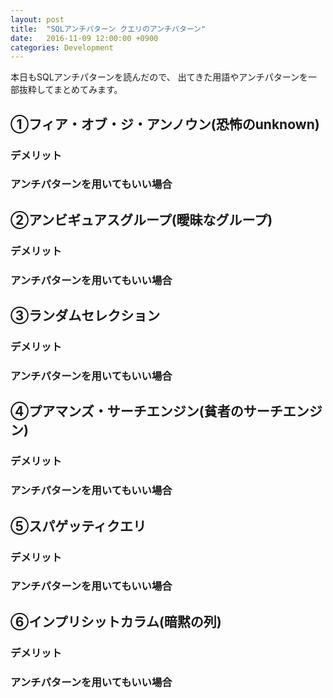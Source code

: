 ```yaml
---
layout: post
title:  "SQLアンチパターン クエリのアンチパターン"
date:   2016-11-09 12:00:00 +0900
categories: Development
---
```


本日もSQLアンチパターンを読んだので、
出てきた用語やアンチパターンを一部抜粋してまとめてみます。

## ①フィア・オブ・ジ・アンノウン(恐怖のunknown)

### デメリット

### アンチパターンを用いてもいい場合

## ②アンビギュアスグループ(曖昧なグループ)

### デメリット

### アンチパターンを用いてもいい場合

## ③ランダムセレクション

### デメリット

### アンチパターンを用いてもいい場合

## ④プアマンズ・サーチエンジン(貧者のサーチエンジン)

### デメリット

### アンチパターンを用いてもいい場合

## ⑤スパゲッティクエリ

### デメリット

### アンチパターンを用いてもいい場合

## ⑥インプリシットカラム(暗黙の列)

### デメリット

### アンチパターンを用いてもいい場合